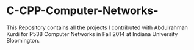 # C-CPP-Computer-Networks-
This Repository contains all the projects I contributed with Abdulrahman Kurdi
for P538 Computer Networks in Fall 2014 at Indiana University Bloomington.
